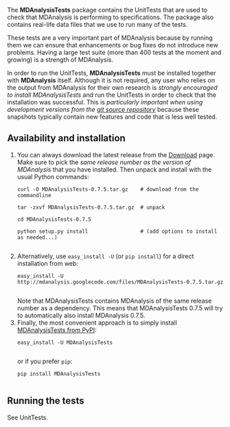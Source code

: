 The **MDAnalysisTests** package contains the UnitTests that are used to check that MDAnalysis is performing to specifications. The package also contains real-life data files that we use to run many of the tests.

These tests are a very important part of MDAnalysis because by running them we can ensure that enhancements or bug fixes do not introduce new problems. Having a large test suite (more than 400 tests at the moment and growing) is a strength of MDAnalysis.

In order to run the UnitTests, **MDAnalysisTests** must be installed together with **MDAnalysis** itself. Although it is not required, any user who relies on the output from MDAnalysis for their own research is _strongly encouraged to install MDAnalysisTests_ and run the UnitTests in order to check that the installation was successful. This is _particularly important when using development versions from the [git source repository](Source.md)_ because these snapshots typically contain new features and code that is less well tested.

## Availability and installation ##

<ol>
<li>You can always download the latest release from the <a href='http://code.google.com/p/mdanalysis/downloads/list'>Download</a> page. Make sure to pick the <i>same release number as the version of MDAnalysis</i> that you have installed. Then unpack and install with the usual Python commands:<br>
<pre><code>curl -O MDAnalysisTests-0.7.5.tar.gz    # download from the commandline<br>
tar -zxvf MDAnalysisTests-0.7.5.tar.gz  # unpack<br>
cd MDAnalysisTests-0.7.5<br>
python setup.py install                 # (add options to install as needed...)<br>
</code></pre>
</li>
<li>Alternatively, use <code>easy_install -U</code> (or <code>pip install</code>) for a direct installation from web:<br>
<pre><code>easy_install -U http://mdanalysis.googlecode.com/files/MDAnalysisTests-0.7.5.tar.gz<br>
</code></pre>
Note that MDAnalysisTests contains MDAnalysis of the same release number as a dependency. This means that MDAnalysisTests 0.7.5 will try to automatically also install MDAnalysis 0.7.5.<br>
</li>
<li>Finally, the most convenient approach is to simply install <a href='http://pypi.python.org/pypi/MDAnalysisTests'>MDAnalysisTests from PyPI</a>:<br>
<pre><code>easy_install -U MDAnalysisTests<br>
</code></pre>
or if you prefer <code>pip</code>:<br>
<pre><code>pip install MDAnalysisTests<br>
</code></pre>
</li>
</ol>

## Running the tests ##
See UnitTests.


